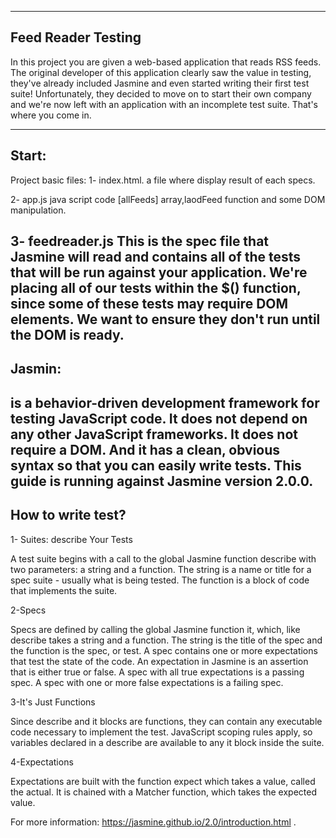 
------------------------
Feed Reader Testing
------------------------

In this project you are given a web-based application that reads RSS feeds. The original developer of this application clearly saw the value in testing, they've already included Jasmine and even started writing their first test suite! Unfortunately, they decided to move on to start their own company and we're now left with an application with an incomplete test suite. That's where you come in.

--------------------------
Start:
--------------------------
Project basic files:
1- index.html.
 a file where display result of each specs.

2- app.js
 java script code [allFeeds] array,laodFeed function and some DOM manipulation.

3- feedreader.js
 This is the spec file that Jasmine will read and contains all of the tests that will be run against your application.
 We're placing all of our tests within the $() function,
 since some of these tests may require DOM elements. We want to ensure they don't run until the DOM is ready.
--------------------------
Jasmin:
--------------------------

  is a behavior-driven development framework for testing JavaScript code. It does not depend on any other JavaScript frameworks. It does not require a DOM. And it has a clean, obvious syntax so that you can easily write tests. This guide is running against Jasmine version 2.0.0.
-------------------------  
How to write test?
-------------------------
1- Suites: describe Your Tests

A test suite begins with a call to the global Jasmine function describe with two parameters: a string and a function. The string is a name or title for a spec suite - usually what is being tested. The function is a block of code that implements the suite.

2-Specs

Specs are defined by calling the global Jasmine function it, which, like describe takes a string and a function. The string is the title of the spec and the function is the spec, or test. A spec contains one or more expectations that test the state of the code. An expectation in Jasmine is an assertion that is either true or false. A spec with all true expectations is a passing spec. A spec with one or more false expectations is a failing spec.

3-It's Just Functions

Since describe and it blocks are functions, they can contain any executable code necessary to implement the test. JavaScript scoping rules apply, so variables declared in a describe are available to any it block inside the suite.

4-Expectations

Expectations are built with the function expect which takes a value, called the actual. It is chained with a Matcher function, which takes the expected value.

For more information:
https://jasmine.github.io/2.0/introduction.html .
 

